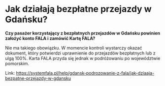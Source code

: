 # Jak działają bezpłatne przejazdy w Gdańsku?


**Czy pasażer korzystający z bezpłatnych przejazdów w Gdańsku powinien założyć konto FALA i zamówić Kartę FALA?**


Nie ma takiego obowiązku. W momencie kontroli wystarczy okazać dokument, który potwierdzi uprawnienie do przejazdów bezpłatnych lub z ulgą 100%. Karta FALA przyda się jednak w podróżowaniu po województwie pomorskim.




Link: https://systemfala.pl/help/gdansk-podrozowanie-z-fala/jak-dziaaja-bezpatne-przejazdy-w-gdansku
